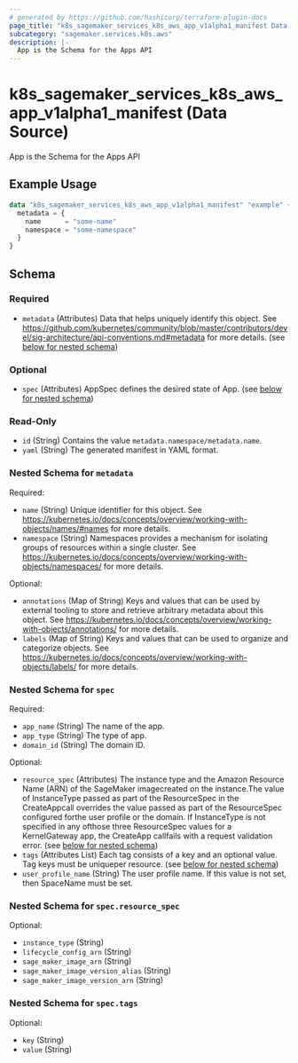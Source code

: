 ```yaml
---
# generated by https://github.com/hashicorp/terraform-plugin-docs
page_title: "k8s_sagemaker_services_k8s_aws_app_v1alpha1_manifest Data Source - terraform-provider-k8s"
subcategory: "sagemaker.services.k8s.aws"
description: |-
  App is the Schema for the Apps API
---
```


# k8s_sagemaker_services_k8s_aws_app_v1alpha1_manifest (Data Source)

App is the Schema for the Apps API

## Example Usage

```terraform
data "k8s_sagemaker_services_k8s_aws_app_v1alpha1_manifest" "example" {
  metadata = {
    name      = "some-name"
    namespace = "some-namespace"
  }
}
```

<!-- schema generated by tfplugindocs -->
## Schema

### Required

- `metadata` (Attributes) Data that helps uniquely identify this object. See https://github.com/kubernetes/community/blob/master/contributors/devel/sig-architecture/api-conventions.md#metadata for more details. (see [below for nested schema](#nestedatt--metadata))

### Optional

- `spec` (Attributes) AppSpec defines the desired state of App. (see [below for nested schema](#nestedatt--spec))

### Read-Only

- `id` (String) Contains the value `metadata.namespace/metadata.name`.
- `yaml` (String) The generated manifest in YAML format.

<a id="nestedatt--metadata"></a>
### Nested Schema for `metadata`

Required:

- `name` (String) Unique identifier for this object. See https://kubernetes.io/docs/concepts/overview/working-with-objects/names/#names for more details.
- `namespace` (String) Namespaces provides a mechanism for isolating groups of resources within a single cluster. See https://kubernetes.io/docs/concepts/overview/working-with-objects/namespaces/ for more details.

Optional:

- `annotations` (Map of String) Keys and values that can be used by external tooling to store and retrieve arbitrary metadata about this object. See https://kubernetes.io/docs/concepts/overview/working-with-objects/annotations/ for more details.
- `labels` (Map of String) Keys and values that can be used to organize and categorize objects. See https://kubernetes.io/docs/concepts/overview/working-with-objects/labels/ for more details.


<a id="nestedatt--spec"></a>
### Nested Schema for `spec`

Required:

- `app_name` (String) The name of the app.
- `app_type` (String) The type of app.
- `domain_id` (String) The domain ID.

Optional:

- `resource_spec` (Attributes) The instance type and the Amazon Resource Name (ARN) of the SageMaker imagecreated on the instance.The value of InstanceType passed as part of the ResourceSpec in the CreateAppcall overrides the value passed as part of the ResourceSpec configured forthe user profile or the domain. If InstanceType is not specified in any ofthose three ResourceSpec values for a KernelGateway app, the CreateApp callfails with a request validation error. (see [below for nested schema](#nestedatt--spec--resource_spec))
- `tags` (Attributes List) Each tag consists of a key and an optional value. Tag keys must be uniqueper resource. (see [below for nested schema](#nestedatt--spec--tags))
- `user_profile_name` (String) The user profile name. If this value is not set, then SpaceName must be set.

<a id="nestedatt--spec--resource_spec"></a>
### Nested Schema for `spec.resource_spec`

Optional:

- `instance_type` (String)
- `lifecycle_config_arn` (String)
- `sage_maker_image_arn` (String)
- `sage_maker_image_version_alias` (String)
- `sage_maker_image_version_arn` (String)


<a id="nestedatt--spec--tags"></a>
### Nested Schema for `spec.tags`

Optional:

- `key` (String)
- `value` (String)
